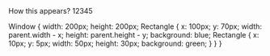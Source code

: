 <html>
<head> How this appears? </head>
<body> 12345 </body>
</html>


Window {
    width: 200px;
    height: 200px;
    Rectangle {
        x: 100px;
        y: 70px;
        width: parent.width - x;
        height: parent.height - y;
        background: blue;
        Rectangle {
            x: 10px;
            y: 5px;
            width: 50px;
            height: 30px;
            background: green;
        }
    }
}
